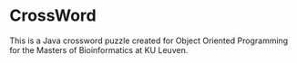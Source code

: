 # CrossWord
This is a Java crossword puzzle created for Object Oriented Programming for the Masters of Bioinformatics at KU Leuven. 
